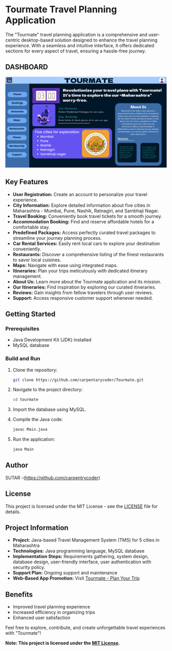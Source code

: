 # Tourmate Travel Planning Application

The "Tourmate" travel planning application is a comprehensive and user-centric desktop-based solution designed to enhance the travel planning experience. With a seamless and intuitive interface, it offers dedicated sections for every aspect of travel, ensuring a hassle-free journey.

## DASHBOARD 
![Tourmate App](src/icons/dashboard.png)
## Key Features

- **User Registration:** Create an account to personalize your travel experience.
- **City Information:** Explore detailed information about five cities in Maharashtra - Mumbai, Pune, Nashik, Ratnagiri, and Sambhaji Nagar.
- **Travel Booking:** Conveniently book travel tickets for a smooth journey.
- **Accommodation Booking:** Find and reserve affordable hotels for a comfortable stay.
- **Predefined Packages:** Access perfectly curated travel packages to streamline your journey planning process.
- **Car Rental Services:** Easily rent local cars to explore your destination conveniently.
- **Restaurants:** Discover a comprehensive listing of the finest restaurants to savor local cuisines.
- **Maps:** Navigate with ease using integrated maps.
- **Itineraries:** Plan your trips meticulously with dedicated itinerary management.
- **About Us:** Learn more about the Tourmate application and its mission.
- **Our Itineraries:** Find inspiration by exploring our curated itineraries.
- **Reviews:** Gain insights from fellow travelers through user reviews.
- **Support:** Access responsive customer support whenever needed.

## Getting Started

### Prerequisites

- Java Development Kit (JDK) installed
- MySQL database

### Build and Run

1. Clone the repository:

   ```bash
   git clone https://github.com/carpentarycoder/Tourmate.git
   ```

2. Navigate to the project directory:

   ```bash
   cd tourmate
   ```

3. Import the database using MySQL.

4. Compile the Java code:

   ```bash
   javac Main.java
   ```

5. Run the application:

   ```bash
   java Main
   ```

## Author

SUTAR -(https://github.com/carpentrycoder)

## License

This project is licensed under the MIT License - see the [LICENSE](LICENSE) file for details.

## Project Information

- **Project:** Java-based Travel Management System (TMS) for 5 cities in Maharashtra
- **Technologies:** Java programming language, MySQL database
- **Implementation Steps:** Requirements gathering, system design, database design, user-friendly interface, user authentication with security policy.
- **Support Plan:** Ongoing support and maintenance
- **Web-Based App Promotion:** Visit [Tourmate - Plan Your Trip](https://tourmate-plan-your-trip.framer.ai/)

## Benefits

- Improved travel planning experience
- Increased efficiency in organizing trips
- Enhanced user satisfaction

Feel free to explore, contribute, and create unforgettable travel experiences with "Tourmate"!

**Note: This project is licensed under the [MIT License](LICENSE).**
